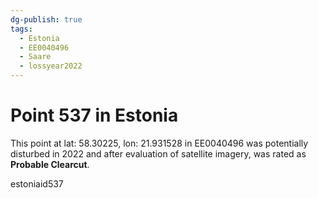 ```yaml
---
dg-publish: true
tags:
  - Estonia
  - EE0040496
  - Saare
  - lossyear2022
---
```


# Point 537 in Estonia

This point at lat: 58.30225, lon: 21.931528 in EE0040496 was potentially disturbed in 2022 and after evaluation of satellite imagery, was rated as **Probable Clearcut**.



estoniaid537